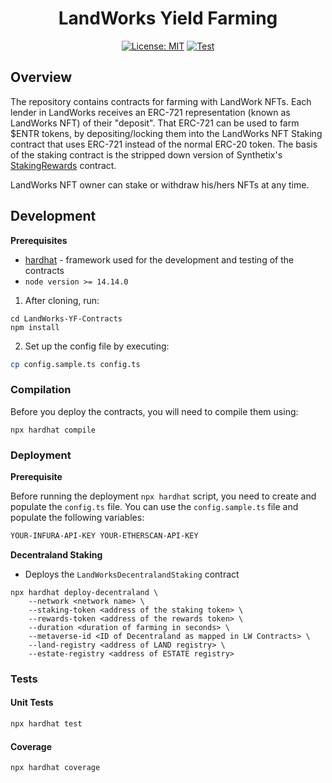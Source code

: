 <div align="center">

# LandWorks Yield Farming

[![License: MIT](https://img.shields.io/badge/License-MIT-yellow.svg)](https://opensource.org/licenses/MIT)
[![Test](https://github.com/EnterDAO/LandWorks-YF-Contracts/actions/workflows/test.yml/badge.svg?branch=main&event=push)](https://github.com/EnterDAO/LandWorks-YF-Contracts/actions/workflows/test.yml)

</div>

## Overview

The repository contains contracts for farming with LandWork NFTs. Each lender in LandWorks receives an ERC-721
representation (known as LandWorks NFT) of their "deposit". That ERC-721 can be used to farm $ENTR tokens, by
depositing/locking them into the LandWorks NFT Staking contract that uses ERC-721 instead of the normal ERC-20 token.
The basis of the staking contract is the stripped down version of
Synthetix's [StakingRewards](https://solidity-by-example.org/defi/staking-rewards/) contract.

LandWorks NFT owner can stake or withdraw his/hers NFTs at any time.

## Development

**Prerequisites**

- [hardhat](https://hardhat.org/) - framework used for the development and testing of the contracts
- `node version >= 14.14.0`

1. After cloning, run:

```
cd LandWorks-YF-Contracts
npm install
```

2. Set up the config file by executing:

```bash
cp config.sample.ts config.ts
``` 

### Compilation

Before you deploy the contracts, you will need to compile them using:

```
npx hardhat compile
```

### Deployment

**Prerequisite**

Before running the deployment `npx hardhat` script, you need to create and populate the `config.ts` file. You can use
the `config.sample.ts` file and populate the following variables:

```markdown
YOUR-INFURA-API-KEY YOUR-ETHERSCAN-API-KEY
```

**Decentraland Staking**

* Deploys the `LandWorksDecentralandStaking` contract

```shell
npx hardhat deploy-decentraland \
    --network <network name> \
    --staking-token <address of the staking token> \
    --rewards-token <address of the rewards token> \
    --duration <duration of farming in seconds> \
    --metaverse-id <ID of Decentraland as mapped in LW Contracts> \
    --land-registry <address of LAND registry> \
    --estate-registry <address of ESTATE registry>
```

### Tests

#### Unit Tests

```bash
npx hardhat test
```

#### Coverage

```bash
npx hardhat coverage
```

